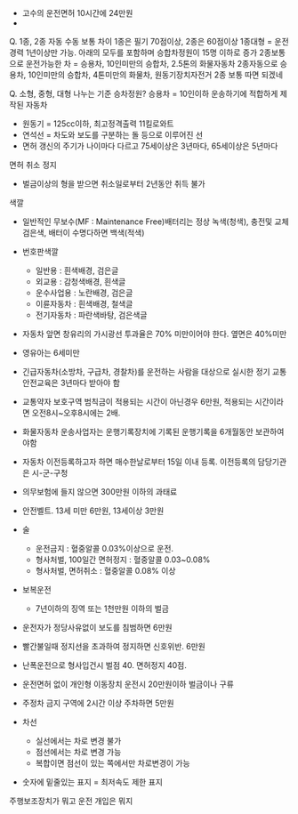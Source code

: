 - 고수의 운전면허 10시간에 24만원
- 



Q. 1종, 2종 자동 수동 보통 차이
	1종은 필기 70점이상, 2종은 60점이상
	1종대형 = 운전경력 1년이상만 가능. 아래의 모두를 포함하며 승합차정원이 15명 이하로 증가
	2종보통으로 운전가능한 차 = 승용차, 10인미만의 승합차, 2.5톤의 화물자동차
	2종자동으로 승용차, 10인미만의 승합차, 4톤미만의 화물차, 원동기장치자전거
2종 보통 따면 되겠네


Q. 소형, 중형, 대형 나누는 기준
승차정원?
승용차 = 10인이하 운송하기에 적합하게 제작된 자동차

- 원동기 = 125cc이하, 최고정격출력 11킬로와트
- 연석선 = 차도와 보도를 구분하는 돌 등으로 이루어진 선
- 면허 갱신의 주기가 나이마다 다르고 75세이상은 3년마다, 65세이상은 5년마다

면허 취소 정지
- 벌금이상의 형을 받으면 취소일로부터 2년동안 취득 불가

색깔
- 일반적인 무보수(MF : Maintenance Free)배터리는 정상 녹색(청색), 충전및 교체 검은색, 배터이 수명다하면 백색(적색)
- 번호판색깔
	- 일반용 : 흰색배경, 검은글
	- 외교용 : 감청색배경, 흰색글
	- 운수사업용 : 노란배경, 검은글
	- 이륜자동차 : 흰색배경, 철색글
	- 전기자동차 : 파란색바탕, 검은색글
- 자동차 앞면 창유리의 가시광선 투과율은 70% 미만이어야 한다. 옆면은 40%미만
- 영유아는 6세미만
- 긴급자동차(소방차, 구급차, 경찰차)를 운전하는 사람을 대상으로 실시한 정기 교통안전교육은 3년마다 받아야 함
- 교통약자 보호구역 범칙금이 적용되는 시간이 아닌경우 6만원, 적용되는 시간이라면 오전8시~오후8시에는 2배. 

- 화물자동차 운송사업자는 운행기록장치에 기록된 운행기록을 6개월동안 보관하여야함
- 자동차 이전등록하고자 하면 매수한날로부터 15일 이내 등록.  이전등록의 담당기관은 시-군-구청
- 의무보험에 들지 않으면 300만원 이하의 과태료
- 안전벨트. 13세 미만 6만원, 13세이상 3만원
- 술
	- 운전금지 : 혈중알콜 0.03%이상으로 운전.
	- 형사처벌, 100일간 면허정지 : 혈중알콜 0.03~0.08%
	- 형사처벌, 면허취소 : 혈중알콜 0.08% 이상
- 보복운전
	- 7년이하의 징역 또는 1천만원 이하의 벌금
- 운전자가 정당사유없이 보도를 침범하면 6만원
- 빨간불일때 정지선을 초과하여 정지하면 신호위반. 6만원
- 난폭운전으로 형사입건시 벌점 40. 면허정지 40점. 
- 운전면허 없이 개인형 이동장치 운전시 20만원이하 벌금이나 구류
- 주정차 금지 구역에 2시간 이상 주차하면 5만원
- 차선
	- 실선에서는 차로 변경 불가
	- 점선에서는 차로 변경 가능
	- 복합이면 점선이 있는 쪽에서만 차로변경이 가능
- 숫자에 밑줄있는 표지 = 최저속도 제한 표지

주행보조장치가 뭐고
운전 개입은 뭐지
